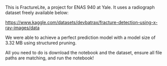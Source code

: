 This is FractureLite, a project for ENAS 940 at Yale. It uses a radiograph dataset freely available below:

https://www.kaggle.com/datasets/devbatrax/fracture-detection-using-x-ray-images/data

We were able to achieve a perfect prediction model with a model size of 3.32 MB using structured pruning.

All you need to do is download the notebook and the dataset, ensure all file paths are matching, and run the notebook!
